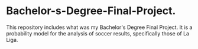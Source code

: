 # Bachelor-s-Degree-Final-Project.
This repository includes what was my Bachelor's Degree Final Project. It is a probability model for the analysis of soccer results, specifically those of La Liga.
